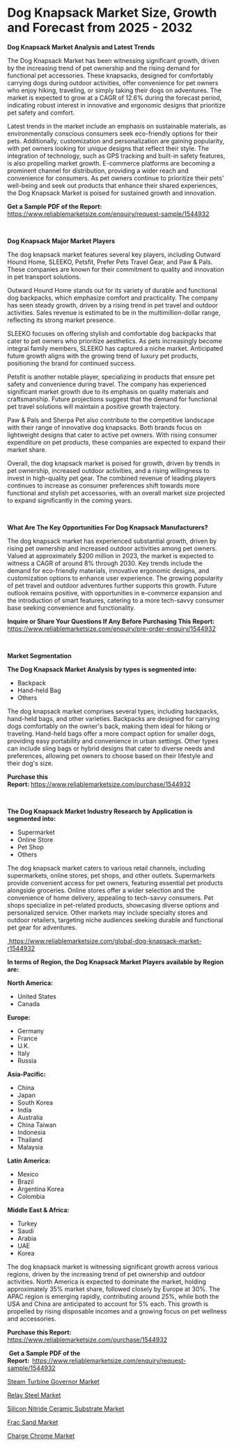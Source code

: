 <p><h1>Dog Knapsack Market Size, Growth and Forecast from 2025 - 2032</h1></p><p><strong>Dog Knapsack Market Analysis and Latest Trends</strong></p>
<p><p>The Dog Knapsack Market has been witnessing significant growth, driven by the increasing trend of pet ownership and the rising demand for functional pet accessories. These knapsacks, designed for comfortably carrying dogs during outdoor activities, offer convenience for pet owners who enjoy hiking, traveling, or simply taking their dogs on adventures. The market is expected to grow at a CAGR of 12.6% during the forecast period, indicating robust interest in innovative and ergonomic designs that prioritize pet safety and comfort.</p><p>Latest trends in the market include an emphasis on sustainable materials, as environmentally conscious consumers seek eco-friendly options for their pets. Additionally, customization and personalization are gaining popularity, with pet owners looking for unique designs that reflect their style. The integration of technology, such as GPS tracking and built-in safety features, is also propelling market growth. E-commerce platforms are becoming a prominent channel for distribution, providing a wider reach and convenience for consumers. As pet owners continue to prioritize their pets' well-being and seek out products that enhance their shared experiences, the Dog Knapsack Market is poised for sustained growth and innovation.</p></p>
<p><strong>Get a Sample PDF of the Report:&nbsp;</strong> <a href="https://www.reliablemarketsize.com/enquiry/request-sample/1544932?utm_campaign=2034&utm_medium=2&utm_source=Github&utm_content=ia&utm_term=06022025&utm_id=dog-knapsack">https://www.reliablemarketsize.com/enquiry/request-sample/1544932</a></p>
<p>&nbsp;</p>
<p><strong>Dog Knapsack Major Market Players</strong></p>
<p><p>The dog knapsack market features several key players, including Outward Hound Home, SLEEKO, Petsfit, Prefer Pets Travel Gear, and Paw & Pals. These companies are known for their commitment to quality and innovation in pet transport solutions.</p><p>Outward Hound Home stands out for its variety of durable and functional dog backpacks, which emphasize comfort and practicality. The company has seen steady growth, driven by a rising trend in pet travel and outdoor activities. Sales revenue is estimated to be in the multimillion-dollar range, reflecting its strong market presence.</p><p>SLEEKO focuses on offering stylish and comfortable dog backpacks that cater to pet owners who prioritize aesthetics. As pets increasingly become integral family members, SLEEKO has captured a niche market. Anticipated future growth aligns with the growing trend of luxury pet products, positioning the brand for continued success.</p><p>Petsfit is another notable player, specializing in products that ensure pet safety and convenience during travel. The company has experienced significant market growth due to its emphasis on quality materials and craftsmanship. Future projections suggest that the demand for functional pet travel solutions will maintain a positive growth trajectory.</p><p>Paw & Pals and Sherpa Pet also contribute to the competitive landscape with their range of innovative dog knapsacks. Both brands focus on lightweight designs that cater to active pet owners. With rising consumer expenditure on pet products, these companies are expected to expand their market share.</p><p>Overall, the dog knapsack market is poised for growth, driven by trends in pet ownership, increased outdoor activities, and a rising willingness to invest in high-quality pet gear. The combined revenue of leading players continues to increase as consumer preferences shift towards more functional and stylish pet accessories, with an overall market size projected to expand significantly in the coming years.</p></p>
<p>&nbsp;</p>
<p><strong>What Are The Key Opportunities For Dog Knapsack Manufacturers?</strong></p>
<p><p>The dog knapsack market has experienced substantial growth, driven by rising pet ownership and increased outdoor activities among pet owners. Valued at approximately $200 million in 2023, the market is expected to witness a CAGR of around 8% through 2030. Key trends include the demand for eco-friendly materials, innovative ergonomic designs, and customization options to enhance user experience. The growing popularity of pet travel and outdoor adventures further supports this growth. Future outlook remains positive, with opportunities in e-commerce expansion and the introduction of smart features, catering to a more tech-savvy consumer base seeking convenience and functionality.</p></p>
<p><strong>Inquire or Share Your Questions If Any Before Purchasing This Report:</strong> <a href="https://www.reliablemarketsize.com/enquiry/pre-order-enquiry/1544932?utm_campaign=2034&utm_medium=2&utm_source=Github&utm_content=ia&utm_term=06022025&utm_id=dog-knapsack">https://www.reliablemarketsize.com/enquiry/pre-order-enquiry/1544932</a></p>
<p>&nbsp;</p>
<p><strong>Market Segmentation</strong></p>
<p><strong>The Dog Knapsack Market Analysis by types is segmented into:</strong></p>
<p><ul><li>Backpack</li><li>Hand-held Bag</li><li>Others</li></ul></p>
<p><p>The dog knapsack market comprises several types, including backpacks, hand-held bags, and other varieties. Backpacks are designed for carrying dogs comfortably on the owner's back, making them ideal for hiking or traveling. Hand-held bags offer a more compact option for smaller dogs, providing easy portability and convenience in urban settings. Other types can include sling bags or hybrid designs that cater to diverse needs and preferences, allowing pet owners to choose based on their lifestyle and their dog's size.</p></p>
<p><strong>Purchase this Report:&nbsp;</strong><a href="https://www.reliablemarketsize.com/purchase/1544932?utm_campaign=2034&utm_medium=2&utm_source=Github&utm_content=ia&utm_term=06022025&utm_id=dog-knapsack">https://www.reliablemarketsize.com/purchase/1544932</a></p>
<p>&nbsp;</p>
<p><strong>The Dog Knapsack Market Industry Research by Application is segmented into:</strong></p>
<p><ul><li>Supermarket</li><li>Online Store</li><li>Pet Shop</li><li>Others</li></ul></p>
<p><p>The dog knapsack market caters to various retail channels, including supermarkets, online stores, pet shops, and other outlets. Supermarkets provide convenient access for pet owners, featuring essential pet products alongside groceries. Online stores offer a wider selection and the convenience of home delivery, appealing to tech-savvy consumers. Pet shops specialize in pet-related products, showcasing diverse options and personalized service. Other markets may include specialty stores and outdoor retailers, targeting niche audiences seeking durable and functional pet gear for adventures.</p></p>
<p><a href="https://www.reliablemarketsize.com/global-dog-knapsack-market-r1544932?utm_campaign=2034&utm_medium=2&utm_source=Github&utm_content=ia&utm_term=06022025&utm_id=dog-knapsack">&nbsp;https://www.reliablemarketsize.com/global-dog-knapsack-market-r1544932</a></p>
<p><strong>In terms of Region, the Dog Knapsack Market Players available by Region are:</strong></p>
<p>
    <p> <strong> North America: </strong>
        <ul>
            <li>United States</li>
            <li>Canada</li>
        </ul>
        </p> 
    <p> <strong> Europe: </strong>
        <ul>
            <li>Germany</li>
            <li>France</li>
            <li>U.K.</li>
            <li>Italy</li>
            <li>Russia</li>
        </ul>
        </p> 
    <p> <strong> Asia-Pacific: </strong>
        <ul>
            <li>China</li>
            <li>Japan</li>
            <li>South Korea</li>
            <li>India</li>
            <li>Australia</li>
            <li>China Taiwan</li>
            <li>Indonesia</li>
            <li>Thailand</li>
            <li>Malaysia</li>
        </ul>
        </p> 
    <p> <strong> Latin America: </strong>
        <ul>
            <li>Mexico</li>
            <li>Brazil</li>
            <li>Argentina Korea</li>
            <li>Colombia</li>
        </ul>
        </p> 
    <p> <strong> Middle East & Africa: </strong>
        <ul>
            <li>Turkey</li>
            <li>Saudi</li>
            <li>Arabia</li>
            <li>UAE</li>
            <li>Korea</li>
        </ul>
    </p>
    </p>
<p><p>The dog knapsack market is witnessing significant growth across various regions, driven by the increasing trend of pet ownership and outdoor activities. North America is expected to dominate the market, holding approximately 35% market share, followed closely by Europe at 30%. The APAC region is emerging rapidly, contributing around 25%, while both the USA and China are anticipated to account for 5% each. This growth is propelled by rising disposable incomes and a growing focus on pet wellness and accessories.</p></p>
<p><strong>Purchase this Report: </strong><a href="https://www.reliablemarketsize.com/purchase/1544932?utm_campaign=2034&utm_medium=2&utm_source=Github&utm_content=ia&utm_term=06022025&utm_id=dog-knapsack">https://www.reliablemarketsize.com/purchase/1544932</a></p>
<p>&nbsp;<strong>Get a Sample PDF of the Report:&nbsp;&nbsp;</strong><a href="https://www.reliablemarketsize.com/enquiry/request-sample/1544932?utm_campaign=2034&utm_medium=2&utm_source=Github&utm_content=ia&utm_term=06022025&utm_id=dog-knapsack">https://www.reliablemarketsize.com/enquiry/request-sample/1544932</a></p>
<p><strong></strong></p>
<p><p><a href="https://www.linkedin.com/pulse/market-demand-revenue-steam-turbine-governor-12-cagr-from-hm1ae?utm_campaign=2034&utm_medium=2&utm_source=Github&utm_content=ia&utm_term=06022025&utm_id=dog-knapsack">Steam Turbine Governor Market</a></p><p><a href="https://www.linkedin.com/pulse/understanding-11-cagrforecast-relay-steel-industry-from-2025-mudke?utm_campaign=2034&utm_medium=2&utm_source=Github&utm_content=ia&utm_term=06022025&utm_id=dog-knapsack">Relay Steel Market</a></p><p><a href="https://www.linkedin.com/pulse/comprehensive-silicon-nitride-ceramic-substrate-market-sbbnc?utm_campaign=2034&utm_medium=2&utm_source=Github&utm_content=ia&utm_term=06022025&utm_id=dog-knapsack">Silicon Nitride Ceramic Substrate Market</a></p><p><a href="https://www.linkedin.com/pulse/comprehensive-evaluation-frac-sand-market-size-anticipating-zmwbc?utm_campaign=2034&utm_medium=2&utm_source=Github&utm_content=ia&utm_term=06022025&utm_id=dog-knapsack">Frac Sand Market</a></p><p><a href="https://www.linkedin.com/pulse/charge-chrome-market-insights-size-share-growth-drivers-restraints-bz98e?utm_campaign=2034&utm_medium=2&utm_source=Github&utm_content=ia&utm_term=06022025&utm_id=dog-knapsack">Charge Chrome Market</a></p></p>